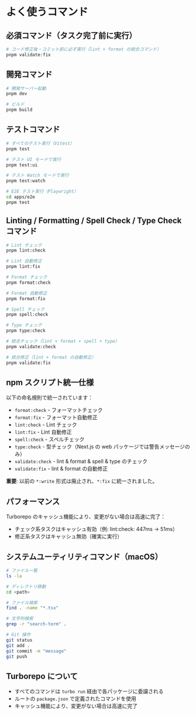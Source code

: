 # よく使うコマンド

## 必須コマンド（タスク完了前に実行）

```bash
# コード修正後・コミット前に必ず実行（lint + format の統合コマンド）
pnpm validate:fix
```

## 開発コマンド

```bash
# 開発サーバー起動
pnpm dev

# ビルド
pnpm build
```

## テストコマンド

```bash
# すべてのテスト実行（Vitest）
pnpm test

# テスト UI モードで実行
pnpm test:ui

# テスト Watch モードで実行
pnpm test:watch

# E2E テスト実行（Playwright）
cd apps/e2e
pnpm test
```

## Linting / Formatting / Spell Check / Type Check コマンド

```bash
# Lint チェック
pnpm lint:check

# Lint 自動修正
pnpm lint:fix

# Format チェック
pnpm format:check

# Format 自動修正
pnpm format:fix

# Spell チェック
pnpm spell:check

# Type チェック
pnpm type:check

# 統合チェック（lint + format + spell + type）
pnpm validate:check

# 統合修正（lint + format の自動修正）
pnpm validate:fix
```

## npm スクリプト統一仕様

以下の命名規則で統一されています：

- `format:check` - フォーマットチェック
- `format:fix` - フォーマット自動修正
- `lint:check` - Lint チェック
- `lint:fix` - Lint 自動修正
- `spell:check` - スペルチェック
- `type:check` - 型チェック（Next.js の web パッケージでは警告メッセージのみ）
- `validate:check` - lint & format & spell & type のチェック
- `validate:fix` - lint & format の自動修正

**重要**: 以前の `*:write` 形式は廃止され、`*:fix` に統一されました。

## パフォーマンス

Turborepo のキャッシュ機能により、変更がない場合は高速に完了：

- チェック系タスクはキャッシュ有効（例: lint:check: 447ms → 51ms）
- 修正系タスクはキャッシュ無効（確実に実行）

## システムユーティリティコマンド（macOS）

```bash
# ファイル一覧
ls -la

# ディレクトリ移動
cd <path>

# ファイル検索
find . -name "*.tsx"

# 文字列検索
grep -r "search-term" .

# Git 操作
git status
git add .
git commit -m "message"
git push
```

## Turborepo について

- すべてのコマンドは `turbo run` 経由で各パッケージに委譲される
- ルートの `package.json` で定義されたコマンドを使用
- キャッシュ機能により、変更がない場合は高速に完了
